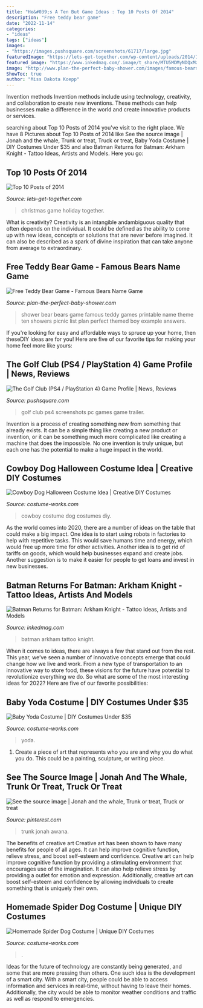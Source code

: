 ```yaml
---
title: "He&#039;s A Ten But Game Ideas : Top 10 Posts Of 2014"
description: "Free teddy bear game"
date: "2022-11-14"
categories:
- "ideas"
tags: ["ideas"]
images:
- "https://images.pushsquare.com/screenshots/61717/large.jpg"
featuredImage: "https://lets-get-together.com/wp-content/uploads/2014/11/The-Christmas-Game.jpg"
featured_image: "https://www.inkedmag.com/.image/t_share/MTU5MDMyNDQxMzgwMDg3NTc2/more-batman.jpg"
image: "http://www.plan-the-perfect-baby-shower.com/images/famous-bears-game.jpg"
ShowToc: true
author: "Miss Dakota Koepp"
---
```



Invention methods
Invention methods include using technology, creativity, and collaboration to create new inventions. These methods can help businesses make a difference in the world and create innovative products or services.

	

		
searching about Top 10 Posts of 2014 you've visit to the right place. We have 8 Pictures about Top 10 Posts of 2014 like See the source image | Jonah and the whale, Trunk or treat, Truck or treat, Baby Yoda Costume | DIY Costumes Under $35 and also Batman Returns for Batman: Arkham Knight - Tattoo Ideas, Artists and Models. Here you go:
		
    
## Top 10 Posts Of 2014

<img loading=lazy src="https://lets-get-together.com/wp-content/uploads/2014/11/The-Christmas-Game.jpg" onerror="this.onerror=null;this.src='https://tse4.mm.bing.net/th?id=OIP.BnY9R89rxu_jXQPZmsWWqAHaM5&amp;pid=15.1';" alt="Top 10 Posts of 2014">

_Source: lets-get-together.com_

>christmas game holiday together. 

	

What is creativity?
Creativity is an intangible andambiguous quality that often depends on the individual. It could be defined as the ability to come up with new ideas, concepts or solutions that are never before imagined. It can also be described as a spark of divine inspiration that can take anyone from average to extraordinary.

    
## Free Teddy Bear Game - Famous Bears Name Game

<img loading=lazy src="http://www.plan-the-perfect-baby-shower.com/images/famous-bears-game.jpg" onerror="this.onerror=null;this.src='https://tse3.mm.bing.net/th?id=OIP.8fU1XzBLfGRzl0WT4bOqaQAAAA&amp;pid=15.1';" alt="Free Teddy Bear Game - Famous Bears Name Game">

_Source: plan-the-perfect-baby-shower.com_

>shower bear bears game famous teddy games printable name theme ten showers picnic list plan perfect themed boy example answers. 

	

If you're looking for easy and affordable ways to spruce up your home, then theseDIY ideas are for you! Here are five of our favorite tips for making your home feel more like yours: 

    
## The Golf Club (PS4 / PlayStation 4) Game Profile | News, Reviews

<img loading=lazy src="https://images.pushsquare.com/screenshots/61717/large.jpg" onerror="this.onerror=null;this.src='https://tse1.mm.bing.net/th?id=OIP.kJDsQsR28edj4G5inrhs3gHaEK&amp;pid=15.1';" alt="The Golf Club (PS4 / PlayStation 4) Game Profile | News, Reviews">

_Source: pushsquare.com_

>golf club ps4 screenshots pc games game trailer. 

	

Invention is a process of creating something new from something that already exists. It can be a simple thing like creating a new product or invention, or it can be something much more complicated like creating a machine that does the impossible. No one invention is truly unique, but each one has the potential to make a huge impact in the world.

    
## Cowboy Dog Halloween Costume Idea | Creative DIY Costumes

<img loading=lazy src="https://photos.costume-works.com/full/cowboy_dg.jpg" onerror="this.onerror=null;this.src='https://tse4.mm.bing.net/th?id=OIP.e2lC31XRwoi187vwmEpOJAHaL5&amp;pid=15.1';" alt="Cowboy Dog Halloween Costume Idea | Creative DIY Costumes">

_Source: costume-works.com_

>cowboy costume dog costumes diy. 

	

As the world comes into 2020, there are a number of ideas on the table that could make a big impact. One idea is to start using robots in factories to help with repetitive tasks. This would save humans time and energy, which would free up more time for other activities. Another idea is to get rid of tariffs on goods, which would help businesses expand and create jobs. Another suggestion is to make it easier for people to get loans and invest in new businesses.

    
## Batman Returns For Batman: Arkham Knight - Tattoo Ideas, Artists And Models

<img loading=lazy src="https://www.inkedmag.com/.image/t_share/MTU5MDMyNDQxMzgwMDg3NTc2/more-batman.jpg" onerror="this.onerror=null;this.src='https://tse4.mm.bing.net/th?id=OIP.kDmL6sTTBYMks77VHTisUAHaHa&amp;pid=15.1';" alt="Batman Returns for Batman: Arkham Knight - Tattoo Ideas, Artists and Models">

_Source: inkedmag.com_

>batman arkham tattoo knight. 

	

When it comes to ideas, there are always a few that stand out from the rest. This year, we’ve seen a number of innovative concepts emerge that could change how we live and work. From a new type of transportation to an innovative way to store food, these visions for the future have potential to revolutionize everything we do. So what are some of the most interesting ideas for 2022? Here are five of our favorite possibilities:

    
## Baby Yoda Costume | DIY Costumes Under $35

<img loading=lazy src="https://photos.costume-works.com/full/baby_yoda7.jpg" onerror="this.onerror=null;this.src='https://tse4.mm.bing.net/th?id=OIP.7bhocpwHyTXLf9s6oNwCSQHaLP&amp;pid=15.1';" alt="Baby Yoda Costume | DIY Costumes Under $35">

_Source: costume-works.com_

>yoda. 

	

1. Create a piece of art that represents who you are and why you do what you do. This could be a painting, sculpture, or writing piece. 

    
## See The Source Image | Jonah And The Whale, Trunk Or Treat, Truck Or Treat

<img loading=lazy src="https://i.pinimg.com/736x/fb/e3/c5/fbe3c5fdb41c3f4f6f1932d15e9eaad6.jpg" onerror="this.onerror=null;this.src='https://tse4.mm.bing.net/th?id=OIP.MVGBTTueRxqX5pp4qsI1GwHaJ3&amp;pid=15.1';" alt="See the source image | Jonah and the whale, Trunk or treat, Truck or treat">

_Source: pinterest.com_

>trunk jonah awana. 

	

The benefits of creative art
Creative art has been shown to have many benefits for people of all ages. It can help improve cognitive function, relieve stress, and boost self-esteem and confidence.
Creative art can help improve cognitive function by providing a stimulating environment that encourages use of the imagination. It can also help relieve stress by providing a outlet for emotion and expression. Additionally, creative art can boost self-esteem and confidence by allowing individuals to create something that is uniquely their own.

    
## Homemade Spider Dog Costume | Unique DIY Costumes

<img loading=lazy src="https://photos.costume-works.com/full/spider_dog4.jpg" onerror="this.onerror=null;this.src='https://tse4.mm.bing.net/th?id=OIP.w1QiZN4ynsMi7zC5x67ShADhEU&amp;pid=15.1';" alt="Homemade Spider Dog Costume | Unique DIY Costumes">

_Source: costume-works.com_

>. 

	

Ideas for the future of technology are constantly being generated, and some that are more pressing than others. One such idea is the development of a smart city. With a smart city, people could be able to access information and services in real-time, without having to leave their homes. Additionally, the city would be able to monitor weather conditions and traffic as well as respond to emergencies.

